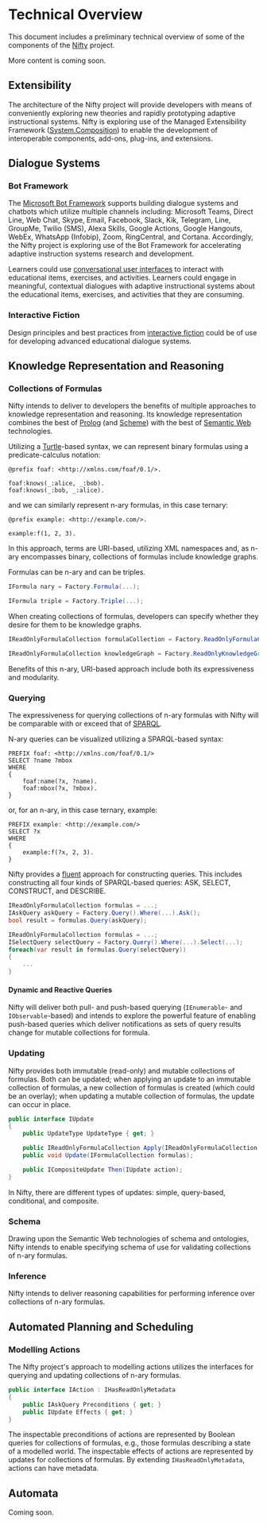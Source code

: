 # Technical Overview

This document includes a preliminary technical overview of some of the components of the [Nifty](https://github.com/AdamSobieski/Nifty) project.

More content is coming soon.



## Extensibility

The architecture of the Nifty project will provide developers with means of conveniently exploring new theories and rapidly prototyping adaptive instructional systems. Nifty is exploring use of the Managed Extensibility Framework ([System.Composition](https://www.nuget.org/packages/System.Composition/)) to enable the development of interoperable components, add-ons, plug-ins, and extensions.



## Dialogue Systems

### Bot Framework

The [Microsoft Bot Framework](https://github.com/microsoft/botframework-sdk) supports building dialogue systems and chatbots which utilize multiple channels including: Microsoft Teams, Direct Line, Web Chat, Skype, Email, Facebook, Slack, Kik, Telegram, Line, GroupMe, Twilio (SMS), Alexa Skills, Google Actions, Google Hangouts, WebEx, WhatsApp (Infobip), Zoom, RingCentral, and Cortana. Accordingly, the Nifty project is exploring use of the Bot Framework for accelerating adaptive instruction systems research and development.

Learners could use [conversational user interfaces](https://en.wikipedia.org/wiki/Conversational_user_interface) to interact with educational items, exercises, and activities. Learners could engage in meaningful, contextual dialogues with adaptive instructional systems about the educational items, exercises, and activities that they are consuming.

### Interactive Fiction

Design principles and best practices from [interactive fiction](https://en.wikipedia.org/wiki/Interactive_fiction) could be of use for developing advanced educational dialogue systems.



## Knowledge Representation and Reasoning

### Collections of Formulas

Nifty intends to deliver to developers the benefits of multiple approaches to knowledge representation and reasoning. Its knowledge representation combines the best of [Prolog](https://en.wikipedia.org/wiki/Prolog) (and [Scheme](https://en.wikipedia.org/wiki/Scheme_(programming_language))) with the best of [Semantic Web](https://en.wikipedia.org/wiki/Semantic_Web) technologies.

Utilizing a [Turtle](https://www.w3.org/TR/turtle/)-based syntax, we can represent binary formulas using a predicate-calculus notation:

```
@prefix foaf: <http://xmlns.com/foaf/0.1/>.

foaf:knows(_:alice, _:bob).
foaf:knows(_:bob, _:alice).
```

and we can similarly represent n-ary formulas, in this case ternary:

```
@prefix example: <http://example.com/>.

example:f(1, 2, 3).
```

In this approach, terms are URI-based, utilizing XML namespaces and, as n-ary encompasses binary, collections of formulas include knowledge graphs.

Formulas can be n-ary and can be triples.

```cs
IFormula nary = Factory.Formula(...);
```
```cs
IFormula triple = Factory.Triple(...);
```

When creating collections of formulas, developers can specify whether they desire for them to be knowledge graphs.

```cs
IReadOnlyFormulaCollection formulaCollection = Factory.ReadOnlyFormulaCollection(...);
```
```cs
IReadOnlyFormulaCollection knowledgeGraph = Factory.ReadOnlyKnowledgeGraph(...);
```

Benefits of this n-ary, URI-based approach include both its expressiveness and modularity.



### Querying

The expressiveness for querying collections of n-ary formulas with Nifty will be comparable with or exceed that of [SPARQL](https://www.w3.org/TR/sparql11-query/).

N-ary queries can be visualized utilizing a SPARQL-based syntax:

```
PREFIX foaf: <http://xmlns.com/foaf/0.1/>
SELECT ?name ?mbox
WHERE
{
    foaf:name(?x, ?name).
    foaf:mbox(?x, ?mbox).
}
```

or, for an n-ary, in this case ternary, example:

```
PREFIX example: <http://example.com/>
SELECT ?x
WHERE
{
    example:f(?x, 2, 3).
}
```

Nifty provides a [fluent](https://en.wikipedia.org/wiki/Fluent_interface) approach for constructing queries. This includes constructing all four kinds of SPARQL-based queries: ASK, SELECT, CONSTRUCT, and DESCRIBE.

```cs
IReadOnlyFormulaCollection formulas = ...;
IAskQuery askQuery = Factory.Query().Where(...).Ask();
bool result = formulas.Query(askQuery);
```
```cs
IReadOnlyFormulaCollection formulas = ...;
ISelectQuery selectQuery = Factory.Query().Where(...).Select(...);
foreach(var result in formulas.Query(selectQuery))
{
    ...
}
```

#### Dynamic and Reactive Queries

Nifty will deliver both pull- and push-based querying (`IEnumerable`- and `IObservable`-based) and intends to explore the powerful feature of enabling push-based queries which deliver notifications as sets of query results change for mutable collections for formula.

### Updating

Nifty provides both immutable (read-only) and mutable collections of formulas. Both can be updated; when applying an update to an immutable collection of formulas, a new collection of formulas is created (which could be an overlay); when updating a mutable collection of formulas, the update can occur in place.

```cs
public interface IUpdate
{
    public UpdateType UpdateType { get; }

    public IReadOnlyFormulaCollection Apply(IReadOnlyFormulaCollection formulas);
    public void Update(IFormulaCollection formulas);

    public ICompositeUpdate Then(IUpdate action);
}
```

In Nifty, there are different types of updates: simple, query-based, conditional, and composite.

### Schema

Drawing upon the Semantic Web technologies of schema and ontologies, Nifty intends to enable specifying schema of use for validating collections of n-ary formulas.

### Inference

Nifty intends to deliver reasoning capabilities for performing inference over collections of n-ary formulas.



## Automated Planning and Scheduling

### Modelling Actions

The Nifty project's approach to modelling actions utilizes the interfaces for querying and updating collections of n-ary formulas.

```cs
public interface IAction : IHasReadOnlyMetadata
{
    public IAskQuery Preconditions { get; }
    public IUpdate Effects { get; }
}
```

The inspectable preconditions of actions are represented by Boolean queries for collections of formulas, e.g., those formulas describing a state of a modelled world. The inspectable effects of actions are represented by updates for collections of formulas. By extending `IHasReadOnlyMetadata`, actions can have metadata.



## Automata

Coming soon.
